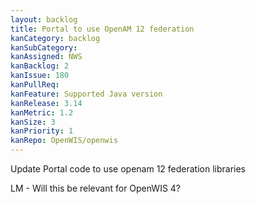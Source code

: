 ```yaml
---
layout: backlog
title: Portal to use OpenAM 12 federation
kanCategory: backlog
kanSubCategory: 
kanAssigned: NWS
kanBacklog: 2
kanIssue: 180
kanPullReq:
kanFeature: Supported Java version
kanRelease: 3.14
kanMetric: 1.2
kanSize: 3
kanPriority: 1
kanRepo: OpenWIS/openwis
---
```

Update Portal code to use openam 12 federation libraries

LM - Will this be relevant for OpenWIS 4?